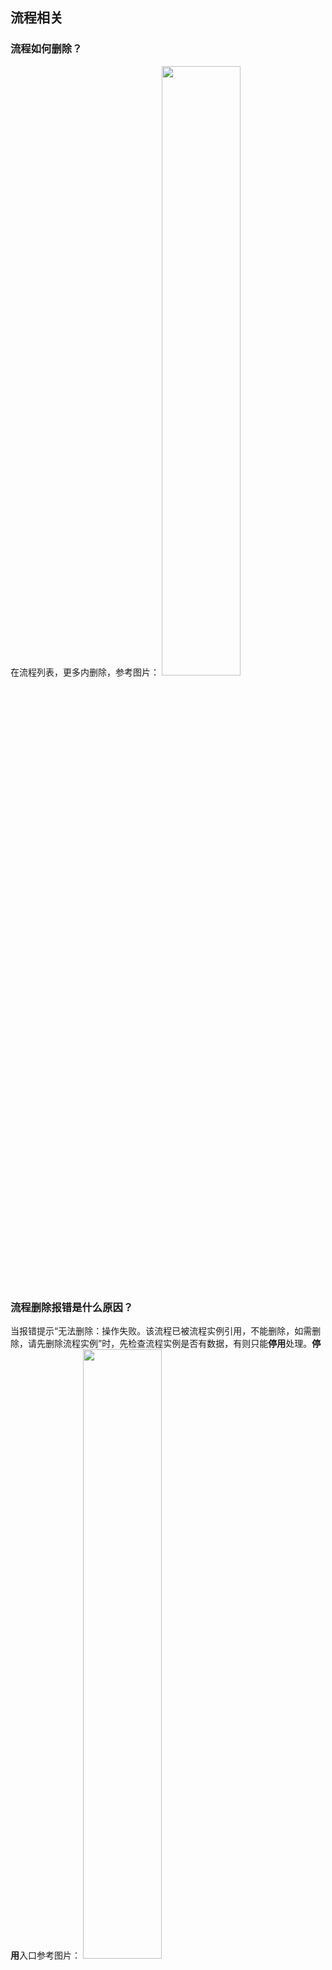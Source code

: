 ## 流程相关
[](id:que1)
### 流程如何删除？
在流程列表，更多内删除，参考图片：
<img src = "https://qcloudimg.tencent-cloud.cn/raw/2e5ad8adcd06c98b87bcc274a4452c89.png" style = "width:50%">


[](id:que2)
### 流程删除报错是什么原因？
当报错提示“无法删除：操作失败。该流程已被流程实例引用，不能删除，如需删除，请先删除流程实例”时，先检查流程实例是否有数据，有则只能**停用**处理。**停用**入口参考图片：
<img src = "https://qcloudimg.tencent-cloud.cn/raw/e9185f3764dc945b78c2ffc0b95b7864.png" style = "width:50%">

[](id:que3)
### 流程发起审批之后，无法找到，在代办和已办里面都没有？
请检查您操作审批的用户和查询已办的用户是否为同一个用户。

[](id:que4)
### 匿名用户（包括小程序、自定义应用登录的用户）是否支持数据触发流程？
目前不支持数据触发方式触发流程，可选择定时触发方式。

[](id:que5)
### 内部用户触发流程后，无法审批原因是什么？
内部用户触发流程时，需要具备该流程的访问权限。

[](id:que6)
### 流程发布和环境有什么关系？
企业工作台预览环境下触发流程，需要流程有**未发布**版本，**已发布**版本通过**编辑** > **保存**可生成**未发布**版本。

[](id:que7)
### 企业工作台中数据源记录无法编辑或删除，原因是什么？
说明该数据记录触发了一个或多个流程，需要流程审批结束才可以编辑或删除。


[](id:que8)
### 配置了消息模板，有些在选择时不显示，原因是什么？
选择消息模板时，会过滤数据模型有关联关系的消息模板，以及未配置数据源的消息模板。

[](id:que9)
### 如何成功配置或接收企业微信通知？
接收企业微信通知，需要消息接收人为企微用户，如果接收人选择角色、数据模型相关，需要确认该角色、数据模型字段包含企微用户。

[](id:que10)
### 人工任务下如何新建审批页面？
审批页面为工作流中的人工任务节点定制页面，目的是实现工作流中的审批页面的定制化。审批页面需要从工作流发起新建，新建时需要先新建系统工作流 APIs 后，再进行审批页面新建，详细操作请参见 [流程审批页面定制化](https://cloud.tencent.com/document/product/1301/79722)。 

[](id:que11)
### 工作流内发送通知是否支持使用应用内的自定义字段?
支持，在消息模板中插入字段即可。

[](id:que12)
### 使用流程来审批一定要企业成员吗？
流程不限制使用用户。


[](id:que13)
### 微搭的审批流，可以对接企业微信吗？
微搭审批流现在是支持推送待办通知到企业微信的。

[](id:que14)
### 只有数据模型页面才支持流程审批的吗？
是的。

[](id:que15)
### 工作流支持删除功能了吗？
未发布状态的体验环境的流程可以删除，已经发布的不能删除，目前产品策略是已经发布的暂时不支持删除，以防用户误操作删除生产数据不可恢复。

## 用户权限相关
[](id:que16)
### 如何打通企业微信？
目前支持导入企业微信用户到微搭侧，可以通过企微管理员授权微搭的方式将可见范围的用户一键同步过来。详情请参见 [导入企业微信用户](https://cloud.tencent.com/document/product/1301/71766)。 


[](id:que17)
### 为什么点击数据管理后台提示 administrator 无权限？
<img src = "https://qcloudimg.tencent-cloud.cn/raw/de3825e39f819bf67ceaee422d076359.png" style = "width:50%">

需要按提示关联角色。


[](id:que18)
### 角色和权限对小程序具有什么作用？
角色和权限目前支持小程序匿名浏览。

[](id:que19)
### 为什么在应用编辑器中预览有数据，应用发布后没有数据？
请前往[角色与权限](https://console.cloud.tencent.com/lowcode/permission/role)中检查对应角色的数据模型权限设置。若应用未开启登录，此时应用访问者角色为「默认访客」。

[](id:que19)
### 应用发布后，访问页面提示无权限？
请前往[角色与权限](https://console.cloud.tencent.com/lowcode/permission/role)中检查对应角色的应用权限设置。若应用未开启登录，此时应用访问者角色为「默认访客」。

